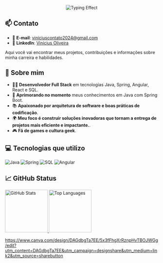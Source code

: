 <div align="center">
  <img src="https://readme-typing-svg.herokuapp.com?font=Fira+Code&size=30&duration=2000&pause=500&repeat=false&color=E94D5F&center=true&vCenter=true&width=435&lines=%22Olá,+mundo!%22;Olá,+sou+o+Vinícius+%F0%9F%91%8B" alt="Typing Effect">
</div>

## 📫 Contato

- 📧 **E-mail**: [viniciuscontato2024@gmail.com](mailto:viniciuscontato2024@gmail.com)
- 💼 **LinkedIn**: [Vinícius Oliveira](https://www.linkedin.com/in/vinícius-oliveira-ads)

Aqui você vai encontrar meus projetos, contribuições e informações sobre minha carreira e habilidades.

## 🚀 Sobre mim

- 👨‍💻 **Desenvolvedor Full Stack** em tecnologias Java, Spring, Angular, React e SQL.
- 🌱 **Aprimorando no momento** meus conhecimentos em Java com Spring Boot.
- 📚 **Apaixonado por arquitetura de software e boas práticas de codificação**.
- 🌍 **Meu foco é construir soluções inovadoras que tornam a entrega de projetos mais eficiente e impactante.**.
- 🎮 **Fã de games e cultura geek**.

## 💻 Tecnologias que utilizo

![Java](https://img.shields.io/badge/Java-ED8B00?style=for-the-badge&logo=openjdk&logoColor=white)
![Spring](https://img.shields.io/badge/Spring-6DB33F?style=for-the-badge&logo=spring&logoColor=white)
![SQL](https://img.shields.io/badge/MySQL-00000F?style=for-the-badge&logo=mysql&logoColor=white)
![Angular](https://img.shields.io/badge/Angular-DD0031?style=for-the-badge&logo=angular&logoColor=white)

## 📈 GitHub Status

<div align="left">
  <a href="https://github.com/ViniciusHubb">
    <img height="140em" src="https://github-readme-stats.vercel.app/api?username=ViniciusHubb&theme=radical&bg_color=000&border_color=30A3DC&show_icons=true&icon_color=30A3DC&title_color=E94D5F&text_color=FFF&locale=pt-br&hide=stars,prs,issues&show=prs_merged" alt="GitHub Stats"/>
    <img height="140em" src="https://github-readme-stats.vercel.app/api/top-langs/?username=ViniciusHubb&layout=compact&langs_count=16&theme=radical&bg_color=000&border_color=30A3DC&show_icons=true&icon_color=30A3DC&title_color=E94D5F&text_color=FFF&locale=pt-br" alt="Top Languages"/>
  </a>
</div>

https://www.canva.com/design/DAGdbgTa7EE/5x3fFhgXrRznpHvTBOJWGg/edit?utm_content=DAGdbgTa7EE&utm_campaign=designshare&utm_medium=link2&utm_source=sharebutton
